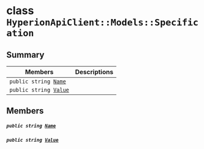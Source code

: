 # class `HyperionApiClient::Models::Specification` 

## Summary

 Members                                | Descriptions                                
----------------------------------------|---------------------------------------------
`public string `[`Name`](#class_hyperion_api_client_1_1_models_1_1_specification_1a7ee9065718e6628dc7791b756fa6c0f9) | 
`public string `[`Value`](#class_hyperion_api_client_1_1_models_1_1_specification_1af7b88db799d8f791f785e437bc6099d2) | 

## Members

##### `public string `[`Name`](#class_hyperion_api_client_1_1_models_1_1_specification_1a7ee9065718e6628dc7791b756fa6c0f9) 

##### `public string `[`Value`](#class_hyperion_api_client_1_1_models_1_1_specification_1af7b88db799d8f791f785e437bc6099d2) 


